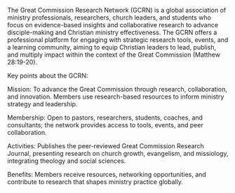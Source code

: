 




The Great Commission Research Network (GCRN) is a global association of ministry professionals, researchers, church leaders, and students who focus on evidence-based insights and collaborative research to advance disciple-making and Christian ministry effectiveness. The GCRN offers a professional platform for engaging with strategic research tools, events, and a learning community, aiming to equip Christian leaders to lead, publish, and multiply impact within the context of the Great Commission (Matthew 28:19-20).​

Key points about the GCRN:

Mission: To advance the Great Commission through research, collaboration, and innovation. Members use research-based resources to inform ministry strategy and leadership.

Membership: Open to pastors, researchers, students, coaches, and consultants; the network provides access to tools, events, and peer collaboration.

Activities: Publishes the peer-reviewed Great Commission Research Journal, presenting research on church growth, evangelism, and missiology, integrating theology and social sciences.

Benefits: Members receive resources, networking opportunities, and contribute to research that shapes ministry practice globally.